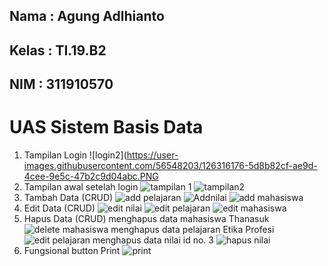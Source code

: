 ## Nama   : Agung Adlhianto
## Kelas  : TI.19.B2
## NIM    : 311910570 

# UAS Sistem Basis Data

1. Tampilan Login 
![login2](https://user-images.githubusercontent.com/56548203/126316176-5d8b82cf-ae9d-4cee-9e5c-47b2c9d04abc.PNG
2. Tampilan awal setelah login
![tampilan 1](https://user-images.githubusercontent.com/56548203/126316268-ab5c6d26-c5da-4a1e-9b51-a6d08c0927f1.PNG)
![tampilan2](https://user-images.githubusercontent.com/56548203/126316428-3d916b68-c684-44c6-86b0-537605eaa022.PNG)
3. Tambah Data (CRUD)
![add pelajaran](https://user-images.githubusercontent.com/56548203/126316475-b74a0c08-be68-40a4-aafd-e8e5f6f1c5e8.PNG)
![Addnilai](https://user-images.githubusercontent.com/56548203/126316483-d5414500-83e9-4772-8da7-4b847b87535e.PNG)
![add mahasiswa](https://user-images.githubusercontent.com/56548203/126316484-8a16aad6-71be-4986-b895-00793a768983.PNG)
4. Edit Data (CRUD)
![edit nilai](https://user-images.githubusercontent.com/56548203/126316529-a8162c14-2010-44f6-bcd6-e1c45f1bf110.PNG)
![edit pelajaran](https://user-images.githubusercontent.com/56548203/126316533-e9112187-76a9-41cb-a1f7-47ad956f2569.PNG)
![edit mahasiswa](https://user-images.githubusercontent.com/56548203/126316534-9f21eca1-7874-4523-a95d-8356ebd5d5a6.PNG)
5. Hapus Data (CRUD)
menghapus data mahasiswa Thanasuk
![delete mahasiswa](https://user-images.githubusercontent.com/56548203/126316716-19314ae0-9f37-49f5-8f29-60452e7ad6f5.PNG)
menghapus data pelajaran Etika Profesi
![edit pelajaran](https://user-images.githubusercontent.com/56548203/126316787-a5f856ca-63f9-41df-8745-2b8327227820.PNG)
menghapus data nilai id no. 3
![hapus nilai](https://user-images.githubusercontent.com/56548203/126316868-5c21ac77-f53d-4022-b21f-21f474ccc582.PNG)
6.  Fungsional button Print
![print](https://user-images.githubusercontent.com/56548203/126316913-66731580-5c6c-4ff5-840b-b1865a1dbfcd.PNG)
